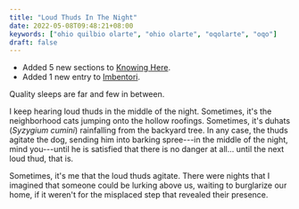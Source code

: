 ```yaml
---
title: "Loud Thuds In The Night"
date: 2022-05-08T09:48:21+08:00
keywords: ["ohio quilbio olarte", "ohio olarte", "oqolarte", "oqo"]
draft: false
---
```

- Added 5 new sections to [Knowing Here](/here).
- Added 1 new entry to [Imbentori](/imbentori).

Quality sleeps are far and few in between.

I keep hearing loud thuds in the middle of the night.
Sometimes, it's the neighborhood cats jumping onto the hollow roofings.
Sometimes, it's duhats (*Syzygium cumini*) rainfalling from the backyard tree.
In any case,
the thuds agitate the dog,
sending him into barking spree---in the middle of the night,
mind you---until he is satisfied that there is no danger at all...
until the next loud thud, that is.

Sometimes, it's me that the loud thuds agitate.
There were nights that I imagined that someone could be lurking
above us,
waiting to burglarize our home,
if it weren't for the misplaced step that revealed their presence.

